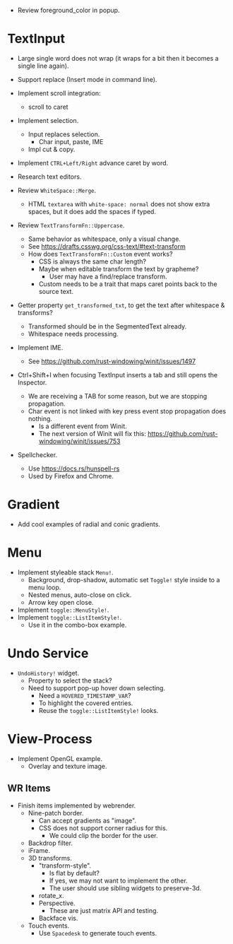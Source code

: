 * Review foreground_color in popup.

# TextInput

* Large single word does not wrap (it wraps for a bit then it becomes a single line again).
* Support replace (Insert mode in command line).
* Implement scroll integration:
    - scroll to caret
* Implement selection.
    - Input replaces selection.
        - Char input, paste, IME
    - Impl cut & copy.
* Implement `CTRL+Left/Right` advance caret by word.
* Research text editors.

* Review `WhiteSpace::Merge`.
    - HTML `textarea` with `white-space: normal` does not show extra spaces, but it does add the spaces if typed.
* Review `TextTransformFn::Uppercase`.
    - Same behavior as whitespace, only a visual change.
    - See https://drafts.csswg.org/css-text/#text-transform
    - How does `TextTransformFn::Custom` event works?
        - CSS is always the same char length?
        - Maybe when editable transform the text by grapheme?
            - User may have a find/replace transform.
        - Custom needs to be a trait that maps caret points back to the source text.
* Getter property `get_transformed_txt`, to get the text after whitespace & transforms?
    - Transformed should be in the SegmentedText already.
    - Whitespace needs processing.

* Implement IME.
    - See https://github.com/rust-windowing/winit/issues/1497

* Ctrl+Shift+I when focusing TextInput inserts a tab and still opens the Inspector.
    - We are receiving a TAB for some reason, but we are stopping propagation.
    - Char event is not linked with key press event stop propagation does nothing.
        - Is a different event from Winit.
        - The next version of Winit will fix this: https://github.com/rust-windowing/winit/issues/753

* Spellchecker.
    - Use https://docs.rs/hunspell-rs
    - Used by Firefox and Chrome.

# Gradient

* Add cool examples of radial and conic gradients.

# Menu

* Implement styleable stack `Menu!`.
    - Background, drop-shadow, automatic set `Toggle!` style inside to a menu loop.
    - Nested menus, auto-close on click.
    - Arrow key open close.
* Implement `toggle::MenuStyle!`.
* Implement `toggle::ListItemStyle!`.
    - Use it in the combo-box example.

# Undo Service

* `UndoHistory!` widget.
    - Property to select the stack?
    - Need to support pop-up hover down selecting.
        - Need a `HOVERED_TIMESTAMP_VAR`?
        - To highlight the covered entries.
        - Reuse the `toggle::ListItemStyle!` looks.

# View-Process

* Implement OpenGL example.
    - Overlay and texture image.

## WR Items

* Finish items implemented by webrender.
    - Nine-patch border.
        - Can accept gradients as "image".
        - CSS does not support corner radius for this.
            - We could clip the border for the user.
    - Backdrop filter.
    - iFrame.
    - 3D transforms.
        - "transform-style".
            - Is flat by default?
            - If yes, we may not want to implement the other.
            - The user should use sibling widgets to preserve-3d.
        - rotate_x.
        - Perspective.
            - These are just matrix API and testing.
        - Backface vis.
    - Touch events.
        - Use `Spacedesk` to generate touch events.